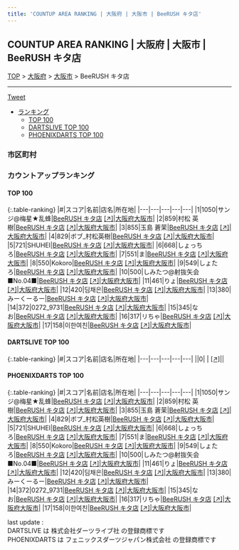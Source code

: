 ```yaml
---
title: 'COUNTUP AREA RANKING | 大阪府 | 大阪市 | BeeRUSH キタ店'
---
```

## COUNTUP AREA RANKING | 大阪府 | 大阪市 | BeeRUSH キタ店

[TOP](/darts/rank/) > [大阪府](/darts/rank/大阪府/) > [大阪市](/darts/rank/大阪府/大阪市/) > BeeRUSH キタ店

___

<a href="https://twitter.com/share?ref_src=twsrc%5Etfw" data-text="COUNTUP AREA RANKING | 大阪府大阪市BeeRUSH キタ店" class="twitter-share-button" data-hashtags="DARTSLIVE,PHOENIXDARTS,darts,ダーツ" data-show-count="false">Tweet</a>

* [ランキング](#カウントアップランキング)
    * [TOP 100](#top-100)
    * [DARTSLIVE TOP 100](#dartslive-top-100)
    * [PHOENIXDARTS TOP 100](#phoenixdarts-top-100)

### 市区町村

<ul>

</ul>

### カウントアップランキング

#### TOP 100



{:.table-ranking}
|#|スコア|名前|店名|所在地|
|---|---|---|---|---|
|1|1050|<span class="rank-name-pd">サンジ@梅星★乱蜂</span>|<a href="/darts/rank/shops/72116.html">BeeRUSH キタ店</a> <a href="https://vs.phoenixdarts.com/jp/shop/shopDetailInfo/s_72116?s_seq=72116">[↗]</a>|<a href="/darts/rank/大阪府/大阪市">大阪府大阪市</a>|
|2|859|<span class="rank-name-pd"><span class="pro-icon-pd"></span>村松 英樹</span>|<a href="/darts/rank/shops/72116.html">BeeRUSH キタ店</a> <a href="https://vs.phoenixdarts.com/jp/shop/shopDetailInfo/s_72116?s_seq=72116">[↗]</a>|<a href="/darts/rank/大阪府/大阪市">大阪府大阪市</a>|
|3|855|<span class="rank-name-pd"><span class="pro-icon-pd"></span>玉島 蒼茉</span>|<a href="/darts/rank/shops/72116.html">BeeRUSH キタ店</a> <a href="https://vs.phoenixdarts.com/jp/shop/shopDetailInfo/s_72116?s_seq=72116">[↗]</a>|<a href="/darts/rank/大阪府/大阪市">大阪府大阪市</a>|
|4|829|<span class="rank-name-pd">ボブ_村松英樹</span>|<a href="/darts/rank/shops/72116.html">BeeRUSH キタ店</a> <a href="https://vs.phoenixdarts.com/jp/shop/shopDetailInfo/s_72116?s_seq=72116">[↗]</a>|<a href="/darts/rank/大阪府/大阪市">大阪府大阪市</a>|
|5|721|<span class="rank-name-pd">SHUHEI</span>|<a href="/darts/rank/shops/72116.html">BeeRUSH キタ店</a> <a href="https://vs.phoenixdarts.com/jp/shop/shopDetailInfo/s_72116?s_seq=72116">[↗]</a>|<a href="/darts/rank/大阪府/大阪市">大阪府大阪市</a>|
|6|668|<span class="rank-name-pd">しょっちろ</span>|<a href="/darts/rank/shops/72116.html">BeeRUSH キタ店</a> <a href="https://vs.phoenixdarts.com/jp/shop/shopDetailInfo/s_72116?s_seq=72116">[↗]</a>|<a href="/darts/rank/大阪府/大阪市">大阪府大阪市</a>|
|7|551|<span class="rank-name-pd">ま</span>|<a href="/darts/rank/shops/72116.html">BeeRUSH キタ店</a> <a href="https://vs.phoenixdarts.com/jp/shop/shopDetailInfo/s_72116?s_seq=72116">[↗]</a>|<a href="/darts/rank/大阪府/大阪市">大阪府大阪市</a>|
|8|550|<span class="rank-name-pd">Kokoro</span>|<a href="/darts/rank/shops/72116.html">BeeRUSH キタ店</a> <a href="https://vs.phoenixdarts.com/jp/shop/shopDetailInfo/s_72116?s_seq=72116">[↗]</a>|<a href="/darts/rank/大阪府/大阪市">大阪府大阪市</a>|
|9|549|<span class="rank-name-pd">しょたろ</span>|<a href="/darts/rank/shops/72116.html">BeeRUSH キタ店</a> <a href="https://vs.phoenixdarts.com/jp/shop/shopDetailInfo/s_72116?s_seq=72116">[↗]</a>|<a href="/darts/rank/大阪府/大阪市">大阪府大阪市</a>|
|10|500|<span class="rank-name-pd">しみたつ@射抜矢会■No.04■</span>|<a href="/darts/rank/shops/72116.html">BeeRUSH キタ店</a> <a href="https://vs.phoenixdarts.com/jp/shop/shopDetailInfo/s_72116?s_seq=72116">[↗]</a>|<a href="/darts/rank/大阪府/大阪市">大阪府大阪市</a>|
|11|461|<span class="rank-name-pd">りょ</span>|<a href="/darts/rank/shops/72116.html">BeeRUSH キタ店</a> <a href="https://vs.phoenixdarts.com/jp/shop/shopDetailInfo/s_72116?s_seq=72116">[↗]</a>|<a href="/darts/rank/大阪府/大阪市">大阪府大阪市</a>|
|12|420|<span class="rank-name-pd">딤채은</span>|<a href="/darts/rank/shops/72116.html">BeeRUSH キタ店</a> <a href="https://vs.phoenixdarts.com/jp/shop/shopDetailInfo/s_72116?s_seq=72116">[↗]</a>|<a href="/darts/rank/大阪府/大阪市">大阪府大阪市</a>|
|13|380|<span class="rank-name-pd">みーくーるー</span>|<a href="/darts/rank/shops/72116.html">BeeRUSH キタ店</a> <a href="https://vs.phoenixdarts.com/jp/shop/shopDetailInfo/s_72116?s_seq=72116">[↗]</a>|<a href="/darts/rank/大阪府/大阪市">大阪府大阪市</a>|
|14|372|<span class="rank-name-pd">0272_9731</span>|<a href="/darts/rank/shops/72116.html">BeeRUSH キタ店</a> <a href="https://vs.phoenixdarts.com/jp/shop/shopDetailInfo/s_72116?s_seq=72116">[↗]</a>|<a href="/darts/rank/大阪府/大阪市">大阪府大阪市</a>|
|15|345|<span class="rank-name-pd">なお</span>|<a href="/darts/rank/shops/72116.html">BeeRUSH キタ店</a> <a href="https://vs.phoenixdarts.com/jp/shop/shopDetailInfo/s_72116?s_seq=72116">[↗]</a>|<a href="/darts/rank/大阪府/大阪市">大阪府大阪市</a>|
|16|317|<span class="rank-name-pd">リちゃ</span>|<a href="/darts/rank/shops/72116.html">BeeRUSH キタ店</a> <a href="https://vs.phoenixdarts.com/jp/shop/shopDetailInfo/s_72116?s_seq=72116">[↗]</a>|<a href="/darts/rank/大阪府/大阪市">大阪府大阪市</a>|
|17|158|<span class="rank-name-pd">이한여친</span>|<a href="/darts/rank/shops/72116.html">BeeRUSH キタ店</a> <a href="https://vs.phoenixdarts.com/jp/shop/shopDetailInfo/s_72116?s_seq=72116">[↗]</a>|<a href="/darts/rank/大阪府/大阪市">大阪府大阪市</a>|


#### DARTSLIVE TOP 100



{:.table-ranking}
|#|スコア|名前|店名|所在地|
|---|---|---|---|---|
||0|<span class="rank-name-dl"> </span>|<a href="/darts/rank/shops/.html"></a> <a href="">[↗]</a>|<a href="/darts/rank//"></a>|


#### PHOENIXDARTS TOP 100



{:.table-ranking}
|#|スコア|名前|店名|所在地|
|---|---|---|---|---|
|1|1050|<span class="rank-name-pd">サンジ@梅星★乱蜂</span>|<a href="/darts/rank/shops/72116.html">BeeRUSH キタ店</a> <a href="https://vs.phoenixdarts.com/jp/shop/shopDetailInfo/s_72116?s_seq=72116">[↗]</a>|<a href="/darts/rank/大阪府/大阪市">大阪府大阪市</a>|
|2|859|<span class="rank-name-pd"><span class="pro-icon-pd"></span>村松 英樹</span>|<a href="/darts/rank/shops/72116.html">BeeRUSH キタ店</a> <a href="https://vs.phoenixdarts.com/jp/shop/shopDetailInfo/s_72116?s_seq=72116">[↗]</a>|<a href="/darts/rank/大阪府/大阪市">大阪府大阪市</a>|
|3|855|<span class="rank-name-pd"><span class="pro-icon-pd"></span>玉島 蒼茉</span>|<a href="/darts/rank/shops/72116.html">BeeRUSH キタ店</a> <a href="https://vs.phoenixdarts.com/jp/shop/shopDetailInfo/s_72116?s_seq=72116">[↗]</a>|<a href="/darts/rank/大阪府/大阪市">大阪府大阪市</a>|
|4|829|<span class="rank-name-pd">ボブ_村松英樹</span>|<a href="/darts/rank/shops/72116.html">BeeRUSH キタ店</a> <a href="https://vs.phoenixdarts.com/jp/shop/shopDetailInfo/s_72116?s_seq=72116">[↗]</a>|<a href="/darts/rank/大阪府/大阪市">大阪府大阪市</a>|
|5|721|<span class="rank-name-pd">SHUHEI</span>|<a href="/darts/rank/shops/72116.html">BeeRUSH キタ店</a> <a href="https://vs.phoenixdarts.com/jp/shop/shopDetailInfo/s_72116?s_seq=72116">[↗]</a>|<a href="/darts/rank/大阪府/大阪市">大阪府大阪市</a>|
|6|668|<span class="rank-name-pd">しょっちろ</span>|<a href="/darts/rank/shops/72116.html">BeeRUSH キタ店</a> <a href="https://vs.phoenixdarts.com/jp/shop/shopDetailInfo/s_72116?s_seq=72116">[↗]</a>|<a href="/darts/rank/大阪府/大阪市">大阪府大阪市</a>|
|7|551|<span class="rank-name-pd">ま</span>|<a href="/darts/rank/shops/72116.html">BeeRUSH キタ店</a> <a href="https://vs.phoenixdarts.com/jp/shop/shopDetailInfo/s_72116?s_seq=72116">[↗]</a>|<a href="/darts/rank/大阪府/大阪市">大阪府大阪市</a>|
|8|550|<span class="rank-name-pd">Kokoro</span>|<a href="/darts/rank/shops/72116.html">BeeRUSH キタ店</a> <a href="https://vs.phoenixdarts.com/jp/shop/shopDetailInfo/s_72116?s_seq=72116">[↗]</a>|<a href="/darts/rank/大阪府/大阪市">大阪府大阪市</a>|
|9|549|<span class="rank-name-pd">しょたろ</span>|<a href="/darts/rank/shops/72116.html">BeeRUSH キタ店</a> <a href="https://vs.phoenixdarts.com/jp/shop/shopDetailInfo/s_72116?s_seq=72116">[↗]</a>|<a href="/darts/rank/大阪府/大阪市">大阪府大阪市</a>|
|10|500|<span class="rank-name-pd">しみたつ@射抜矢会■No.04■</span>|<a href="/darts/rank/shops/72116.html">BeeRUSH キタ店</a> <a href="https://vs.phoenixdarts.com/jp/shop/shopDetailInfo/s_72116?s_seq=72116">[↗]</a>|<a href="/darts/rank/大阪府/大阪市">大阪府大阪市</a>|
|11|461|<span class="rank-name-pd">りょ</span>|<a href="/darts/rank/shops/72116.html">BeeRUSH キタ店</a> <a href="https://vs.phoenixdarts.com/jp/shop/shopDetailInfo/s_72116?s_seq=72116">[↗]</a>|<a href="/darts/rank/大阪府/大阪市">大阪府大阪市</a>|
|12|420|<span class="rank-name-pd">딤채은</span>|<a href="/darts/rank/shops/72116.html">BeeRUSH キタ店</a> <a href="https://vs.phoenixdarts.com/jp/shop/shopDetailInfo/s_72116?s_seq=72116">[↗]</a>|<a href="/darts/rank/大阪府/大阪市">大阪府大阪市</a>|
|13|380|<span class="rank-name-pd">みーくーるー</span>|<a href="/darts/rank/shops/72116.html">BeeRUSH キタ店</a> <a href="https://vs.phoenixdarts.com/jp/shop/shopDetailInfo/s_72116?s_seq=72116">[↗]</a>|<a href="/darts/rank/大阪府/大阪市">大阪府大阪市</a>|
|14|372|<span class="rank-name-pd">0272_9731</span>|<a href="/darts/rank/shops/72116.html">BeeRUSH キタ店</a> <a href="https://vs.phoenixdarts.com/jp/shop/shopDetailInfo/s_72116?s_seq=72116">[↗]</a>|<a href="/darts/rank/大阪府/大阪市">大阪府大阪市</a>|
|15|345|<span class="rank-name-pd">なお</span>|<a href="/darts/rank/shops/72116.html">BeeRUSH キタ店</a> <a href="https://vs.phoenixdarts.com/jp/shop/shopDetailInfo/s_72116?s_seq=72116">[↗]</a>|<a href="/darts/rank/大阪府/大阪市">大阪府大阪市</a>|
|16|317|<span class="rank-name-pd">リちゃ</span>|<a href="/darts/rank/shops/72116.html">BeeRUSH キタ店</a> <a href="https://vs.phoenixdarts.com/jp/shop/shopDetailInfo/s_72116?s_seq=72116">[↗]</a>|<a href="/darts/rank/大阪府/大阪市">大阪府大阪市</a>|
|17|158|<span class="rank-name-pd">이한여친</span>|<a href="/darts/rank/shops/72116.html">BeeRUSH キタ店</a> <a href="https://vs.phoenixdarts.com/jp/shop/shopDetailInfo/s_72116?s_seq=72116">[↗]</a>|<a href="/darts/rank/大阪府/大阪市">大阪府大阪市</a>|


<div class="footer border-top border-gray-light mt-5 pt-3 text-right text-gray">
    last update : <span style="font-weight: italic" id="foot_last_modified"></span><br />
    DARTSLIVE は 株式会社ダーツライブ社 の登録商標です<br />
    PHOENIXDARTS は フェニックスダーツジャパン株式会社 の登録商標です<br />
</div>

<script src="https://cdnjs.cloudflare.com/ajax/libs/jquery.tablesorter/2.31.3/js/jquery.tablesorter.min.js" integrity="sha512-qzgd5cYSZcosqpzpn7zF2ZId8f/8CHmFKZ8j7mU4OUXTNRd5g+ZHBPsgKEwoqxCtdQvExE5LprwwPAgoicguNg==" crossorigin="anonymous" referrerpolicy="no-referrer"></script>
<link rel="stylesheet" href="https://cdnjs.cloudflare.com/ajax/libs/jquery.tablesorter/2.31.3/css/theme.default.min.css" integrity="sha512-wghhOJkjQX0Lh3NSWvNKeZ0ZpNn+SPVXX1Qyc9OCaogADktxrBiBdKGDoqVUOyhStvMBmJQ8ZdMHiR3wuEq8+w==" crossorigin="anonymous" referrerpolicy="no-referrer" />
<script>
$(function() {
    $(".table-ranking").tablesorter({sortList:[[0, 0]]});
    $("#foot_last_modified").text(formatDate(new Date(document.lastModified), 'yyyy-MM-dd HH:mm:ss'));
});
</script>

<script async src="https://platform.twitter.com/widgets.js" charset="utf-8"></script>